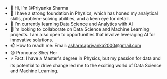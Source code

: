 - 👋 Hi, I’m @Priyanka Sharma
- 👀 I have a strong foundation in Physics, which has honed my analytical skills, problem-solving abilities, and a keen eye for detail.
- 🌱 I’m currently learning Data Science and Analytics with AI
- 💞️I’m looking to collaborate on Data Science and Machine Learning projects. I am also open to opportunities that involve leveraging AI for innovative solutions.
- 📫 How to reach me:
  Email: asharmapriyanka2000@gmail.com
- 😄 Pronouns: She/ Her
- ⚡ Fact: I have a Master's degree in Physics, but my passion for data and its potential to drive change led me to the exciting world of Data Science and Machine Learning.

<!---
Priy-Sharma/Priy-Sharma is a ✨ special ✨ repository because its `README.md` (this file) appears on your GitHub profile.
You can click the Preview link to take a look at your changes.
--->
